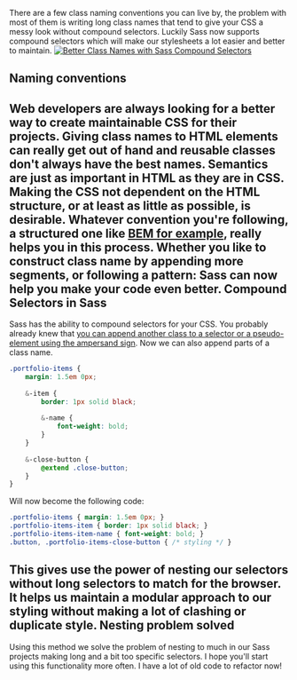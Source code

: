 There are a few class naming conventions you can live by, the problem with most of them is writing long class names that tend to give your CSS a messy look without compound selectors. Luckily Sass now supports compound selectors which will make our stylesheets a lot easier and better to maintain. [![Better Class Names with Sass Compound Selectors](/articles/better-class-names-sass-compound-selectors.jpg)](http://www.gayadesign.com/front-end/compound-selectors-for-better-class-names-in-sass/)<span id="more-1417"></span>

Naming conventions
------------------

 Web developers are always looking for a better way to create maintainable CSS for their projects. Giving class names to HTML elements can really get out of hand and reusable classes don't always have the best names. Semantics are just as important in HTML as they are in CSS. Making the CSS not dependent on the HTML structure, or at least as little as possible, is desirable. Whatever convention you're following, a structured one like [BEM for example](http://www.integralist.co.uk/posts/maintainable-css-with-bem/ "Maintainable CSS with BEM"), really helps you in this process. Whether you like to construct class name by appending more segments, or following a pattern: Sass can now help you make your code even better. Compound Selectors in Sass
--------------------------

 Sass has the ability to compound selectors for your CSS. You probably already knew that [you can append another class to a selector or a pseudo-element using the ampersand sign](http://sass-lang.com/documentation/file.SASS_REFERENCE.html#parent-selector). Now we can also append parts of a class name. 
```scss
.portfolio-items {
    margin: 1.5em 0px;
    
    &-item {
        border: 1px solid black;
        
        &-name {
            font-weight: bold;
        }
    }
    
    &-close-button {
        @extend .close-button;
    }
}
```
 Will now become the following code: 
```css
.portfolio-items { margin: 1.5em 0px; }
.portfolio-items-item { border: 1px solid black; }
.portfolio-items-item-name { font-weight: bold; }
.button, .portfolio-items-close-button { /* styling */ }
```
 This gives use the power of nesting our selectors without long selectors to match for the browser. It helps us maintain a modular approach to our styling without making a lot of clashing or duplicate style. Nesting problem solved
----------------------

 Using this method we solve the problem of nesting to much in our Sass projects making long and a bit too specific selectors. I hope you'll start using this functionality more often. I have a lot of old code to refactor now!